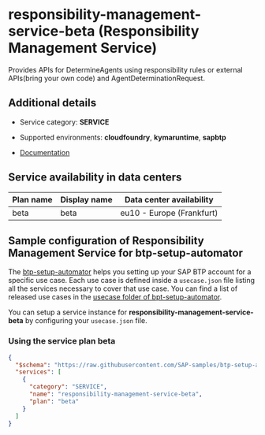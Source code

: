 # responsibility-management-service-beta (Responsibility Management Service)

Provides APIs for DetermineAgents using responsibility rules or external APIs(bring your own code) and AgentDeterminationRequest.

## Additional details
- Service category: **SERVICE**
- Supported environments: **cloudfoundry**, **kymaruntime**, **sapbtp**

- [Documentation](https://help.sap.com/viewer/product/DRAFT/RESPONSIBILITY_MANAGEMENT/1.0/en-US)

## Service availability in data centers

| Plan name | Display name | Data center availability  |
|------|----------------|---------------------------|
|  beta  |  beta  | eu10 - Europe (Frankfurt)  |

## Sample configuration of **Responsibility Management Service** for btp-setup-automator

The [btp-setup-automator](https://github.com/SAP-samples/btp-setup-automator) helps you setting up your SAP BTP account for a specific use case. Each use case is defined inside a `usecase.json` file listing all the services necessary to cover that use case. You can find a list of released use cases in the [usecase folder of bpt-setup-automator](https://github.com/SAP-samples/btp-setup-automator/tree/main/usecases).

You can setup a service instance for **responsibility-management-service-beta** by configuring your `usecase.json` file.

### Using the service plan **beta**

```json
{
  "$schema": "https://raw.githubusercontent.com/SAP-samples/btp-setup-automator/main/libs/btpsa-usecase.json",
  "services": [
    {
      "category": "SERVICE",
      "name": "responsibility-management-service-beta",
      "plan": "beta"
    }
  ]
}
```
